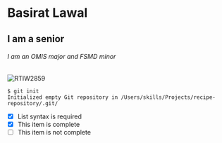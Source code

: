 # Basirat Lawal
## I am a senior
###### I am an OMIS major and FSMD minor
![RTIW2859](https://user-images.githubusercontent.com/122910068/214883357-6a69a13b-f262-416c-bc14-f53be08863fa.JPG)
```
$ git init
Initialized empty Git repository in /Users/skills/Projects/recipe-repository/.git/
```
- [x] List syntax is required
- [x] This item is complete
- [ ] This item is not complete
